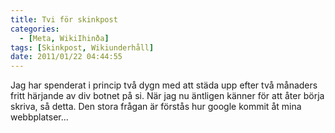 ```yaml
---
title: Tvi för skinkpost
categories:
  - [Meta, WikiIhinða]
tags: [Skinkpost, Wikiunderhåll]
date: 2011/01/22 04:44:55
---
```

Jag har spenderat i princip två dygn med att städa upp efter två månaders fritt härjande av div botnet på si. När jag nu äntligen känner för att åter börja skriva, så detta. Den stora frågan är förstås hur google kommit åt mina webbplatser...
